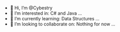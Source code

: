 - 👋 Hi, I’m @Cybestry
- 👀 I’m interested in: C# and Java ...
- 🌱 I’m currently learning: Data Structures ...
- 💞️ I’m looking to collaborate on: Nothing for now ...

<!---
Cybestry/Cybestry is a ✨ special ✨ repository because its `README.md` (this file) appears on your GitHub profile.
You can click the Preview link to take a look at your changes.
--->
